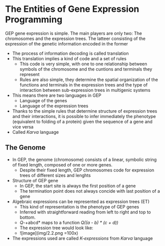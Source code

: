 # The Entities of Gene Expression Programming 

GEP gene expression is simple. The main players are only two: The chromosomes and the expression trees. The latteer consisting of the expression of the genetic information encoded in the former 

- The process of information decoding is called translation 
- This translation implies a kind of code and a set of rules
    - This code is very simple, with one to one relationship between symbols of the chromosome and the cuntions and terminals they represent
    - Rules are also simple, they determine the spatial organization of the functions and terminals in the expression trees and the type of interaction between sub-expression trees in multigenic systems
-  This means there are two languages in GEP
    - Language of the genes
    - Language of the expression trees  
- Thanks to the simple rules that determine structure of expression trees and their interactions, it is possible to infer immediately the phenotype (equivalent to folding of a protein) given the sequence of a gene and vice versa
-  Called *Karva* language 

## The Genome

- In GEP, the genome (chromosome) consists of a linear, symbolic string of fixed length, composed of one or more genes. 
    - Despite their fixed length, GEP chromosomes code for expression trees of different sizes and lenghts
- Structure of GEP gene 
    - In GEP, the start site is always the first position of a gene
    - The termination point does not always concide with last position of a gene
- Algebraic expressions can be represented as expression trees (ET)
    - This kind of representation is the phenotype of GEP genes
    - Inferred with straightforward reading from left to right and top to bottom. 
    - *Q*-+abcd* maps to a function *Q((a - b) * (c + d))*
    - The expression tree would look like:
    - ![image](img/2.2.png =100x)
 - The expressions used are called *K-expressions* from *Karva* language
